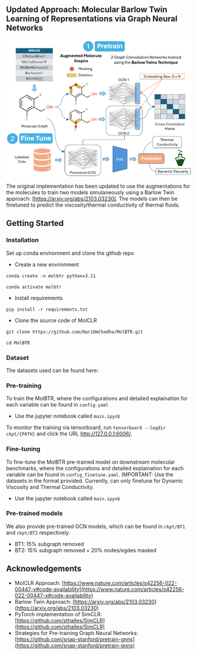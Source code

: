 ## Updated Approach: Molecular Barlow Twin Learning of Representations via Graph Neural Networks ##

<img src="figs/BT_pipeline.png" width="700">

The original implementation has been updated to use the augmentations for the molecules to train two models simulaneously using a Barlow Twin approach: [https://arxiv.org/abs/2103.03230]. The models can then be finetuned to predict the viscosity/thermal conductivity of thermal fluids. 

## Getting Started

### Installation

Set up conda environment and clone the github repo


- Create a new environment
```
conda create -n molbtr python=3.11
```
```
conda activate molbtr
```
- Install requirements
```
pip install -r requirements.txt
```
- Clone the source code of MolCLR
```
git clone https://github.com/HariOmChadha/MolBTR.git
```
```
cd MolBTR
```

### Dataset

The datasets used can be found here: 

### Pre-training

To train the MolBTR, where the configurations and detailed explaination for each variable can be found in `config.yaml`

- Use the jupyter notebook called `main.ipynb`

To monitor the training via tensorboard, run `tensorboard --logdir ckpt/{PATH}` and click the URL http://127.0.0.1:6006/.

### Fine-tuning 

To fine-tune the MolBTR pre-trained model on downstream molecular benchmarks, where the configurations and detailed explaination for each variable can be found in `config_finetune.yaml`. IMPORTANT: Use the datasets in the format provided. Currently, can only finetune for Dynamic Viscosity and Thermal Conductivity. 

- Use the jupyter notebook called `main.ipynb` 


### Pre-trained models

We also provide pre-trained GCN models, which can be found in `ckpt/BT1` and `ckpt/BT2` respectively.
- BT1: 15% subgraph removed
- BT2: 15% subgraph removed + 20% nodes/egdes masked

## Acknowledgements
- MolCLR Approach: [https://www.nature.com/articles/s42256-022-00447-x#code-availability](https://www.nature.com/articles/s42256-022-00447-x#code-availability)
- Barlow Twin Approach: [https://arxiv.org/abs/2103.03230](https://arxiv.org/abs/2103.03230)
- PyTorch implementation of SimCLR: [https://github.com/sthalles/SimCLR](https://github.com/sthalles/SimCLR)
- Strategies for Pre-training Graph Neural Networks: [https://github.com/snap-stanford/pretrain-gnns](https://github.com/snap-stanford/pretrain-gnns)
